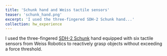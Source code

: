 ```yaml
---
title: 'Schunk hand and Weiss tactile sensors'
teaser: 'schunk_hand.png'
excerpt: 'I used the three-fingered SDH-2 Schunk hand...'
collection: hw_experience
---
```


I used the three-fingered [SDH-2 Schunk](http://www.schunk-modular-robotics.com/en/home/products/servo-electric-3-finger-gripping-hand-sdh.html) hand equipped with six tactile sensors from Weiss Robotics to reactively grasp objects without exceeding a force threshold.

